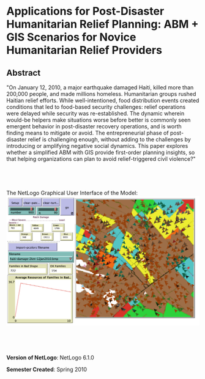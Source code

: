 # Applications for Post-Disaster Humanitarian Relief Planning: ABM + GIS Scenarios for Novice Humanitarian Relief Providers


## Abstract 
"On January 12, 2010, a major earthquake damaged Haiti, killed more than 200,000 people, and made millions homeless.  Humanitarian groups rushed Haitian relief efforts. While well-intentioned, food distribution events created conditions that led to food-based security challenges:  relief operations were delayed while security was re-established.  The dynamic wherein would-be helpers make situations worse before better is commonly seen emergent behavior in post-disaster recovery operations, and is worth finding means to mitigate or avoid.  The entrepreneurial phase of post-disaster relief is challenging enough, without adding to the challenges by introducing or amplifying negative social dynamics. This paper explores whether a simplified ABM with GIS provide first-order planning insights, so that helping organizations can plan to avoid relief-triggered civil violence?"

## &nbsp;
The NetLogo Graphical User Interface of the Model: 
![The NetLogo Graphical User Interface](GUI.png)

## &nbsp;

**Version of NetLogo**: NetLogo 6.1.0

**Semester Created**: Spring 2010
